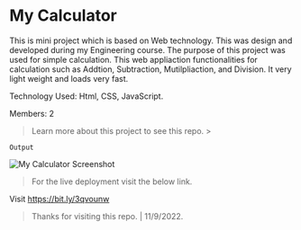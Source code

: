 # My Calculator

This is mini project which is based on Web technology. This was design and developed during my Engineering course. The purpose of this project was used for simple calculation. This web appliaction functionalities for calculation such as Addtion, Subtraction, Mutilpliaction, and Division. It very light weight and loads very fast.

Technology Used: Html, CSS, JavaScript.

Members: 2

> Learn more about this project to see this repo. > 

`Output`

![My Calculator Screenshot](https://user-images.githubusercontent.com/61074868/189536869-072923c1-e2c1-4ff8-b902-de1d5cec7a04.png)

> For the live deployment visit the below link.

Visit https://bit.ly/3qvounw

> Thanks for visiting this repo. | 11/9/2022.

